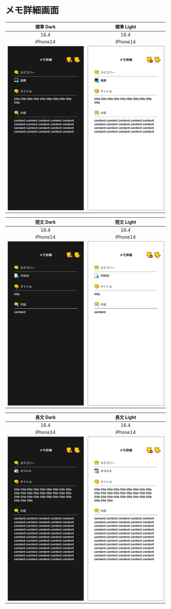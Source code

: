 # メモ詳細画面

|標準 Dark|標準 Light|
|:---:|:---:|
|16.4|16.4|
|iPhone14|iPhone14|
|<img src='../ReferenceImages_64/メモ詳細画面/testMemoDetailViewController_標準_Dark_iPhone_16_4_390x844@3x.png' width='250' style='border: 1px solid #999' />|<img src='../ReferenceImages_64/メモ詳細画面/testMemoDetailViewController_標準_Light_iPhone_16_4_390x844@3x.png' width='250' style='border: 1px solid #999' />|

|短文 Dark|短文 Light|
|:---:|:---:|
|16.4|16.4|
|iPhone14|iPhone14|
|<img src='../ReferenceImages_64/メモ詳細画面/testMemoDetailViewController_短文_Dark_iPhone_16_4_390x844@3x.png' width='250' style='border: 1px solid #999' />|<img src='../ReferenceImages_64/メモ詳細画面/testMemoDetailViewController_短文_Light_iPhone_16_4_390x844@3x.png' width='250' style='border: 1px solid #999' />|

|長文 Dark|長文 Light|
|:---:|:---:|
|16.4|16.4|
|iPhone14|iPhone14|
|<img src='../ReferenceImages_64/メモ詳細画面/testMemoDetailViewController_長文_Dark_iPhone_16_4_390x844@3x.png' width='250' style='border: 1px solid #999' />|<img src='../ReferenceImages_64/メモ詳細画面/testMemoDetailViewController_長文_Light_iPhone_16_4_390x844@3x.png' width='250' style='border: 1px solid #999' />|

